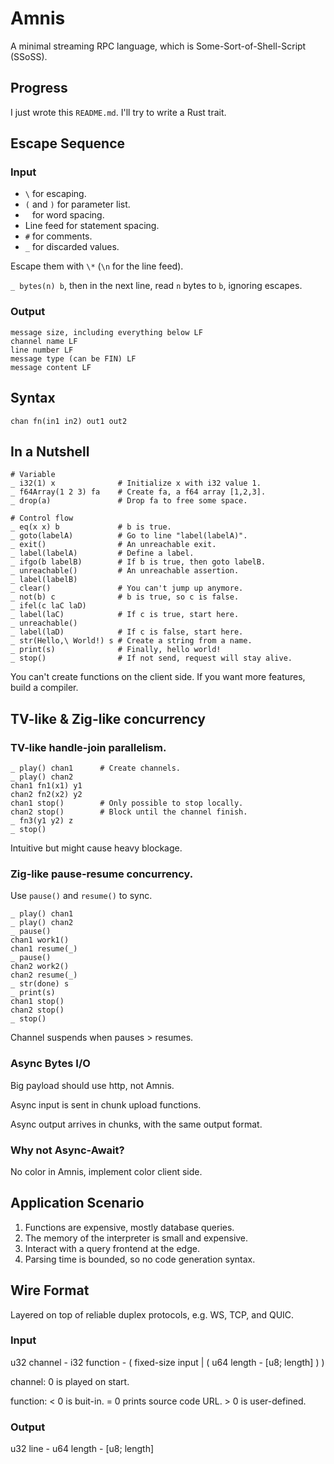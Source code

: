 # Amnis

A minimal streaming RPC language, which is Some-Sort-of-Shell-Script (SSoSS).

## Progress

I just wrote this `README.md`. I'll try to write a Rust trait.

## Escape Sequence

### Input

* `\` for escaping.
* `(` and `)` for parameter list.
* ` ` for word spacing.
* Line feed for statement spacing.
* `#` for comments.
* `_` for discarded values.

Escape them with `\*` (`\n` for the line feed).

`_ bytes(n) b`, then in the next line, read `n` bytes to `b`, ignoring escapes.

### Output

```
message size, including everything below LF
channel name LF
line number LF
message type (can be FIN) LF
message content LF
```

## Syntax

`chan fn(in1 in2) out1 out2`

## In a Nutshell

```
# Variable
_ i32(1) x              # Initialize x with i32 value 1.
_ f64Array(1 2 3) fa    # Create fa, a f64 array [1,2,3].
_ drop(a)               # Drop fa to free some space.

# Control flow
_ eq(x x) b             # b is true.
_ goto(labelA)          # Go to line "label(labelA)".
_ exit()                # An unreachable exit.
_ label(labelA)         # Define a label.
_ ifgo(b labelB)        # If b is true, then goto labelB.
_ unreachable()         # An unreachable assertion.
_ label(labelB)
_ clear()               # You can't jump up anymore.
_ not(b) c              # b is true, so c is false.
_ ifel(c laC laD)
_ label(laC)            # If c is true, start here.
_ unreachable()
_ label(laD)            # If c is false, start here.
_ str(Hello,\ World!) s # Create a string from a name.
_ print(s)              # Finally, hello world!
_ stop()                # If not send, request will stay alive.
```

You can't create functions on the client side.
If you want more features, build a compiler.

## TV-like & Zig-like concurrency

### TV-like handle-join parallelism.

```
_ play() chan1      # Create channels.
_ play() chan2
chan1 fn1(x1) y1
chan2 fn2(x2) y2
chan1 stop()        # Only possible to stop locally.
chan2 stop()        # Block until the channel finish.
_ fn3(y1 y2) z
_ stop()
```

Intuitive but might cause heavy blockage.

### Zig-like pause-resume concurrency.

Use `pause()` and `resume()` to sync.

```
_ play() chan1
_ play() chan2
_ pause()
chan1 work1()
chan1 resume(_)
_ pause()
chan2 work2()
chan2 resume(_)
_ str(done) s
_ print(s)
chan1 stop()
chan2 stop()
_ stop()
```

Channel suspends when pauses > resumes.

### Async Bytes I/O

Big payload should use http, not Amnis.

Async input is sent in chunk upload functions.

Async output arrives in chunks, with the same output format.

### Why not Async-Await?

No color in Amnis, implement color client side.

## Application Scenario

1. Functions are expensive, mostly database queries.
2. The memory of the interpreter is small and expensive.
3. Interact with a query frontend at the edge.
4. Parsing time is bounded, so no code generation syntax.

## Wire Format

Layered on top of reliable duplex protocols, e.g. WS, TCP, and QUIC.

### Input

u32 channel - i32 function - ( fixed-size input | ( u64 length - [u8; length] ) ) 

channel: 0 is played on start.

function: < 0 is buit-in. = 0 prints source code URL. > 0 is user-defined.

### Output

u32 line - u64 length - [u8; length]
